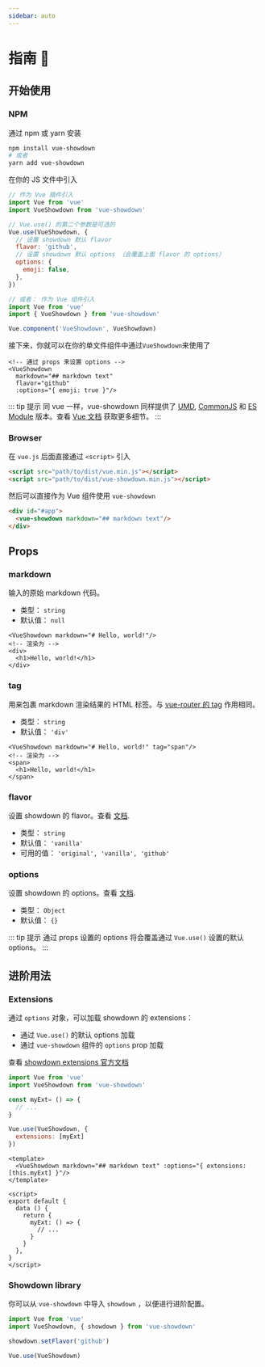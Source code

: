 ```yaml
---
sidebar: auto
---
```


# 指南 :rocket:

## 开始使用

### NPM

通过 npm 或 yarn 安装

```bash
npm install vue-showdown
# 或者
yarn add vue-showdown
```

在你的 JS 文件中引入

```js
// 作为 Vue 插件引入
import Vue from 'vue'
import VueShowdown from 'vue-showdown'

// Vue.use() 的第二个参数是可选的
Vue.use(VueShowdown, {
  // 设置 showdown 默认 flavor
  flavor: 'github',
  // 设置 showdown 默认 options （会覆盖上面 flavor 的 options）
  options: {
    emoji: false,
  },
})

// 或者： 作为 Vue 组件引入
import Vue from 'vue'
import { VueShowdown } from 'vue-showdown'

Vue.component('VueShowdown', VueShowdown)
```

接下来，你就可以在你的单文件组件中通过`VueShowdown`来使用了

```vue
<!-- 通过 props 来设置 options -->
<VueShowdown
  markdown="## markdown text"
  flavor="github"
  :options="{ emoji: true }"/>
```

::: tip 提示
同 vue 一样，vue-showdown 同样提供了 [UMD](https://github.com/umdjs/umd), [CommonJS](http://wiki.commonjs.org/wiki/Modules/1.1) 和 [ES Module](http://exploringjs.com/es6/ch_modules.html) 版本。查看 [Vue 文档](https://vuejs.org/v2/guide/installation.html#Terms) 获取更多细节。
:::


### Browser

在 `vue.js` 后面直接通过 `<script>` 引入

```html
<script src="path/to/dist/vue.min.js"></script>
<script src="path/to/dist/vue-showdown.min.js"></script>
```

然后可以直接作为 Vue 组件使用 `vue-showdown`

```html
<div id="#app">
  <vue-showdown markdown="## markdown text"/>
</div>
```

## Props

### markdown

输入的原始 markdown 代码。

- 类型： `string`
- 默认值： `null`

```vue
<VueShowdown markdown="# Hello, world!"/>
<!-- 渲染为 -->
<div>
  <h1>Hello, world!</h1>
</div>
```

### tag

用来包裹 markdown 渲染结果的 HTML 标签。与 [vue-router 的 tag](https://router.vuejs.org/api/#tag) 作用相同。

- 类型： `string`
- 默认值： `'div'`

```vue
<VueShowdown markdown="# Hello, world!" tag="span"/>
<!-- 渲染为 -->
<span>
  <h1>Hello, world!</h1>
</span>
```

### flavor

设置 showdown 的 flavor。查看 [文档](https://github.com/showdownjs/showdown#flavors).

- 类型： `string`
- 默认值： `'vanilla'`
- 可用的值： `'original', 'vanilla', 'github'`

### options

设置 showdown 的 options。查看 [文档](https://github.com/showdownjs/showdown#valid-options).

- 类型： `Object`
- 默认值： `{}`

::: tip 提示
通过 props 设置的 options 将会覆盖通过 `Vue.use()` 设置的默认 options。
:::

## 进阶用法

### Extensions

通过 `options` 对象，可以加载 showdown 的 extensions：

- 通过 `Vue.use()` 的默认 options 加载
- 通过 `vue-showdown` 组件的 `options` prop 加载

查看 [showdown extensions 官方文档](https://github.com/showdownjs/showdown#extensions)

```js
import Vue from 'vue'
import VueShowdown from 'vue-showdown'

const myExt= () => {
  // ...
}

Vue.use(VueShowdown, {
  extensions: [myExt]
})
```

```vue
<template>
  <VueShowdown markdown="## markdown text" :options="{ extensions: [this.myExt] }"/>
</template>

<script>
export default {
  data () {
    return {
      myExt: () => {
        // ...
      }
    }
  },
}
</script>
```

### Showdown library

你可以从 `vue-showdown` 中导入 `showdown` ，以便进行进阶配置。

```js
import Vue from 'vue'
import VueShowdown, { showdown } from 'vue-showdown'

showdown.setFlavor('github')

Vue.use(VueShowdown)
```
